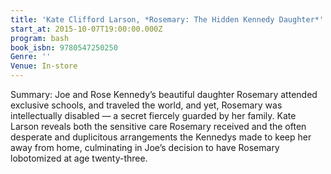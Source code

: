 ```yaml
---
title: 'Kate Clifford Larson, *Rosemary: The Hidden Kennedy Daughter*'
start_at: 2015-10-07T19:00:00.000Z
program: bash
book_isbn: 9780547250250
Genre: ''
Venue: In-store
---
```


Summary: Joe and Rose Kennedy’s beautiful daughter Rosemary attended exclusive schools, and traveled the world, and yet, Rosemary was intellectually disabled — a secret fiercely guarded by her family. Kate Larson reveals both the sensitive care Rosemary received and the often desperate and duplicitous arrangements the Kennedys made to keep her away from home, culminating in Joe’s decision to have Rosemary lobotomized at age twenty-three.